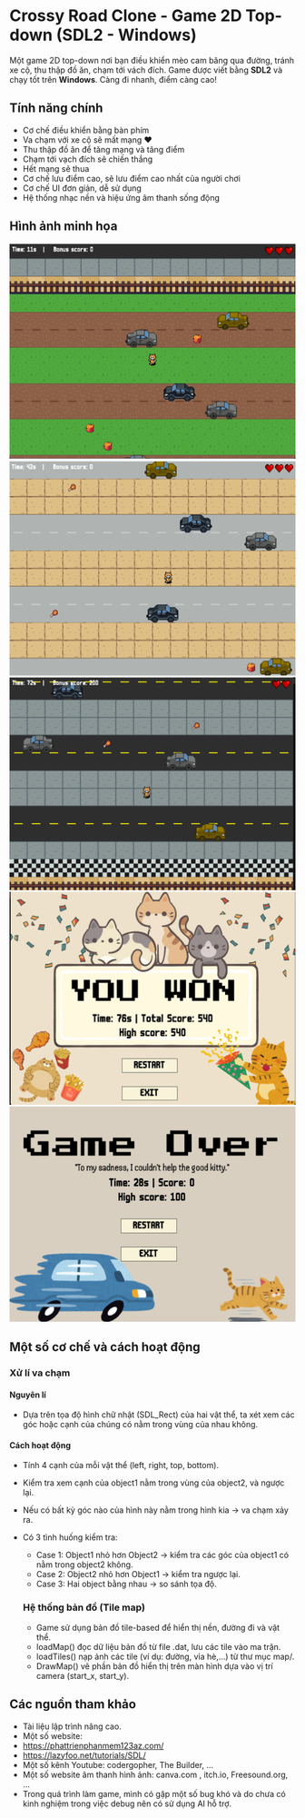 # Crossy Road Clone - Game 2D Top-down (SDL2 - Windows)
 
Một game 2D top-down nơi bạn điều khiển mèo cam băng qua đường, tránh xe cộ, thu thập đồ ăn, chạm tới vách đích. Game được viết bằng **SDL2** và chạy tốt trên **Windows**. Càng đi nhanh, điểm càng cao!

## Tính năng chính

- Cơ chế điều khiển bằng bàn phím
- Va chạm với xe cộ sẽ mất mạng ❤️
- Thu thập đồ ăn để tăng mạng và tăng điểm
- Chạm tới vạch đích sẽ chiến thắng
- Hết mạng sẽ thua
- Cơ chế lưu điểm cao, sẽ lưu điểm cao nhất của người chơi
- Cơ chế UI đơn giản, dễ sử dụng
- Hệ thống nhạc nền và hiệu ứng âm thanh sống động

## Hình ảnh minh họa

![Gameplay](gamplay/gamplay_1.png)
![Gameplay](gamplay/gameplay_2.png)
![Gameplay](gamplay/gameplay_3.png)
![Gameplay](gamplay/gameplay_won.png)
![Gameplay](gamplay/gameplay_lose.png)

## Một số cơ chế và cách hoạt động
### Xử lí va chạm
#### Nguyên lí
- Dựa trên tọa độ hình chữ nhật (SDL_Rect) của hai vật thể, ta xét xem các góc hoặc cạnh của chúng có nằm trong vùng của nhau không.
#### Cách hoạt động
- Tính 4 cạnh của mỗi vật thể (left, right, top, bottom).
- Kiểm tra xem cạnh của object1 nằm trong vùng của object2, và ngược lại.
- Nếu có bất kỳ góc nào của hình này nằm trong hình kia → va chạm xảy ra.

- Có 3 tình huống kiểm tra:
  - Case 1: Object1 nhỏ hơn Object2 → kiểm tra các góc của object1 có nằm trong object2 không.
  - Case 2: Object2 nhỏ hơn Object1 → kiểm tra ngược lại.
  - Case 3: Hai object bằng nhau → so sánh tọa độ.
 
  ### Hệ thống bản đồ (Tile map)
  - Game sử dụng bản đồ tile-based để hiển thị nền, đường đi và vật thể.
   - loadMap() đọc dữ liệu bản đồ từ file .dat, lưu các tile vào ma trận.
   - loadTiles() nạp ảnh các tile (ví dụ: đường, vỉa hè,...) từ thư mục map/.
   - DrawMap() vẽ phần bản đồ hiển thị trên màn hình dựa vào vị trí camera (start_x, start_y).
 
## Các nguồn tham khảo
- Tài liệu lập trình nâng cao.
- Một số website:
 - https://phattrienphanmem123az.com/
 - https://lazyfoo.net/tutorials/SDL/
- Một số kênh Youtube: codergopher, The Builder, ...
- Một số website âm thanh hình ảnh: canva.com , itch.io, Freesound.org, ...
- Trong quá trình làm game, mình có gặp một số bug khó và do chưa có kinh nghiệm trong việc debug nên có sử dụng AI hỗ trợ.
